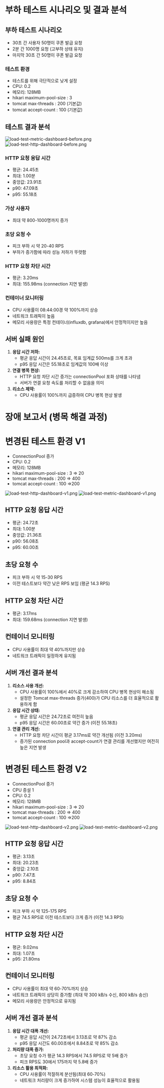 # 부하 테스트 시나리오 및 결과 분석

## 부하 테스트 시나리오

- 30초 간 사용자 50명이 쿠폰 발급 요청
- 2분 간 1000명 요청 (고부하 상태 유지)
- 마지막 30초 간 50명이 쿠폰 발급 요청

### 테스트 환경

- 테스트를 위해 극단적으로 낮게 설정
- CPU: 0.2
- 메모리: 128MB
- hikari maximum-pool-size : 3
- tomcat max-threads : 200 (기본값)
- tomcat accept-count : 100 (기본값)

## 테스트 결과 분석

![load-test-metric-dashboard-before.png](docs%2Fload-test-image%2Fload-test-metric-dashboard-before.png)
![load-test-http-dashboard-before.png](docs%2Fload-test-image%2Fload-test-http-dashboard-before.png)

### HTTP 요청 응답 시간

- 평균: 24.45초
- 최대: 1.00분
- 중앙값: 23.91초
- p90: 47.09초
- p95: 55.18초

### 가상 사용자

- 최대 약 800-1000명까지 증가

### 초당 요청 수

- 피크 부하 시 약 20-40 RPS
- 부하가 증가함에 따라 성능 저하가 뚜렷함

### HTTP 요청 차단 시간

- 평균: 3.20ms
- 최대: 155.98ms (connection 지연 발생)

### 컨테이너 모니터링

- CPU 사용률이 08:44:00경 약 100%까지 상승
- 네트워크 트래픽이 높음
- 메모리 사용량은 특정 컨테이너(influxdb, grafana)에서 안정적이지만 높음

## 서버 실패 원인

1. **응답 시간 저하:**
    - 평균 응답 시간이 24.45초로, 목표 임계값 500ms를 크게 초과
    - p95 응답 시간은 55.18초로 임계값의 100배 이상
2. **연결 병목 현상:**
    - HTTP 요청 차단 시간 증가는 connectionPool 포화 상태를 나타냄
    - 서버가 연결 요청 속도를 처리할 수 없음을 의미
3. **리소스 제약:**
    - CPU 사용률이 100%까지 급증하여 CPU 병목 현상 발생

# 장애 보고서 (병목 해결 과정)

# 변경된 테스트 환경  V1

- ConnectionPool 증가
- CPU: 0.2
- 메모리: 128MB
- hikari maximum-pool-size : 3 ⇒ 20
- tomcat max-threads : 200 ⇒ 400
- tomcat accept-count : 100 ⇒200

![load-test-http-dashboard-v1.png](docs%2Fload-test-image%2Fload-test-http-dashboard-v1.png)
![load-test-metric-dashboard-v1.png](docs%2Fload-test-image%2Fload-test-metric-dashboard-v1.png)

## HTTP 요청 응답 시간

- 평균: 24.72초
- 최대: 1.00분
- 중앙값: 21.36초
- p90: 56.08초
- p95: 60.00초

## 초당 요청 수

- 피크 부하 시 약 15-30 RPS
- 이전 테스트보다 약간 낮은 RPS 보임 (평균 14.3 RPS)

## HTTP 요청 차단 시간

- 평균: 3.17ms
- 최대: 159.68ms (connection 지연 발생)

## 컨테이너 모니터링

- CPU 사용률이 최대 약 40%까지만 상승
- 네트워크 트래픽이 일정하게 유지됨

## 서버 개선 결과 분석

1. **리소스 사용 개선:**
    - CPU 사용률이 100%에서 40%로 크게 감소하여 CPU 병목 현상이 해소됨
    - 설정한 Tomcat max-threads 증가(400)가 CPU 리소스를 더 효율적으로 활용하게 함
2. **응답 시간 상태:**
    - 평균 응답 시간은 24.72초로 여전히 높음
    - p95 응답 시간은 60.00초로 약간 증가 (이전 55.18초)
3. **연결 관리 개선:**
    - HTTP 요청 차단 시간이 평균 3.17ms로 약간 개선됨 (이전 3.20ms)
    - 증가된 connection pool과 accept-count가 연결 관리를 개선했지만 여전히 높은 지연 발생

# 변경된 테스트 환경 V2

- ConnectionPool 증가
- CPU 증설 1
- CPU: 0.2
- 메모리: 128MB
- hikari maximum-pool-size : 3 ⇒ 20
- tomcat max-threads : 200 ⇒ 400
- tomcat accept-count : 100 ⇒200

![load-test-http-dashboard-v2.png](docs%2Fload-test-image%2Fload-test-http-dashboard-v2.png)
![load-test-metric-dashboard-v2.png](docs%2Fload-test-image%2Fload-test-metric-dashboard-v2.png)

## HTTP 요청 응답 시간

- 평균: 3.13초
- 최대: 20.23초
- 중앙값: 2.10초
- p90: 7.47초
- p95: 8.84초

## 초당 요청 수

- 피크 부하 시 약 125-175 RPS
- 평균 74.5 RPS로 이전 테스트보다 크게 증가 (이전 14.3 RPS)

## HTTP 요청 차단 시간

- 평균: 9.02ms
- 최대: 1.07초
- p95: 21.80ms

## 컨테이너 모니터링

- CPU 사용률이 최대 약 60-70%까지 상승
- 네트워크 트래픽이 상당히 증가함 (최대 약 300 kB/s 수신, 800 kB/s 송신)
- 메모리 사용량은 안정적으로 유지됨

## 서버 개선 결과 분석

1. **응답 시간 대폭 개선:**
   - 평균 응답 시간이 24.72초에서 3.13초로 약 87% 감소
   - p95 응답 시간도 60.00초에서 8.84초로 약 85% 감소
2. **처리량 대폭 증가:**
   - 초당 요청 수가 평균 14.3 RPS에서 74.5 RPS로 약 5배 증가
   - 피크 RPS도 30에서 175까지 약 5.8배 증가
3. **리소스 활용 최적화:**
   - CPU 사용률이 적절하게 분산됨(최대 60-70%)
   - 네트워크 처리량이 크게 증가하여 시스템 성능이 효율적으로 활용됨